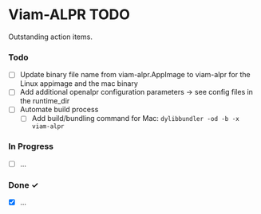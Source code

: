 # Viam-ALPR TODO

Outstanding action items.

### Todo

- [ ] Update binary file name from viam-alpr.AppImage to viam-alpr for the Linux appimage and the mac binary
- [ ] Add additional openalpr configuration parameters -> see config files in the runtime_dir
- [ ] Automate build process
  - [ ] Add build/bundling command for Mac: `dylibbundler -od -b -x viam-alpr`

### In Progress

- [ ] ...  

### Done ✓

- [x] ...
